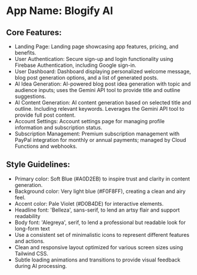 # **App Name**: Blogify AI

## Core Features:

- Landing Page: Landing page showcasing app features, pricing, and benefits.
- User Authentication: Secure sign-up and login functionality using Firebase Authentication, including Google sign-in.
- User Dashboard: Dashboard displaying personalized welcome message, blog post generation options, and a list of generated posts.
- AI Idea Generation: AI-powered blog post idea generation with topic and audience inputs; uses the Gemini API tool to provide title and outline suggestions.
- AI Content Generation: AI content generation based on selected title and outline. Including relevant keywords. Leverages the Gemini API tool to provide full post content.
- Account Settings: Account settings page for managing profile information and subscription status.
- Subscription Management: Premium subscription management with PayPal integration for monthly or annual payments; managed by Cloud Functions and webhooks.

## Style Guidelines:

- Primary color: Soft Blue (#A0D2EB) to inspire trust and clarity in content generation.
- Background color: Very light blue (#F0F8FF), creating a clean and airy feel.
- Accent color: Pale Violet (#D0B4DE) for interactive elements.
- Headline font: 'Belleza', sans-serif, to lend an artsy flair and support readability
- Body font: 'Alegreya', serif, to lend a professional but readable look for long-form text
- Use a consistent set of minimalistic icons to represent different features and actions.
- Clean and responsive layout optimized for various screen sizes using Tailwind CSS.
- Subtle loading animations and transitions to provide visual feedback during AI processing.
